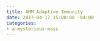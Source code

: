 ```yaml
---
title: AMM Adaptive Immunity
date: 2017-04-17 15:00:00 -04:00
categories:
- a-mysterious-mass
---
```



